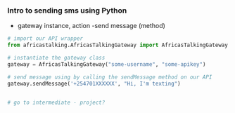 ### Intro to sending sms using Python

- gateway instance, action -send message (method)


```python
# import our API wrapper
from africastalking.AfricasTalkingGateway import AfricasTalkingGateway

# instantiate the gateway class
gateway = AfricasTalkingGateway("some-username", "some-apikey")

# send message using by calling the sendMessage method on our API
gateway.sendMessage('+254701XXXXXX', "Hi, I'm texting")


# go to intermediate - project?
